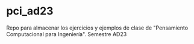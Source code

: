 # pci_ad23
Repo para almacenar los ejercicios y ejemplos de clase de "Pensamiento Computacional para Ingeniería". Semestre AD23
